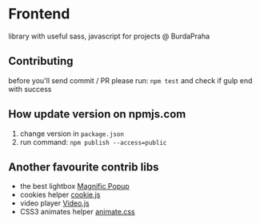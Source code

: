 # Frontend
library with useful sass, javascript for projects @ BurdaPraha

## Contributing
before you'll send commit / PR please run: `npm test` and check if gulp end with success

## How update version on npmjs.com
1. change version in `package.json` 
2. run command: `npm publish --access=public`

## Another favourite contrib libs
- the best lightbox [Magnific Popup](https://github.com/dimsemenov/Magnific-Popup)
- cookies helper [cookie.js](https://www.npmjs.com/package/cookies-js)
- video player [Video.js](https://github.com/videojs/video.js)
- CSS3 animates helper [animate.css](https://github.com/daneden/animate.css/)